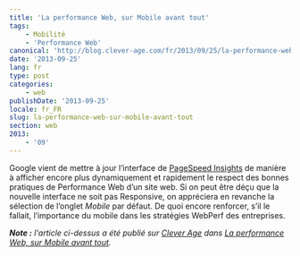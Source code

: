```yaml
---
title: 'La performance Web, sur Mobile avant tout'
tags:
    - Mobilité
    - 'Performance Web'
canonical: 'http://blog.clever-age.com/fr/2013/09/25/la-performance-web-sur-mobile-avant-tout/'
date: '2013-09-25'
lang: fr
type: post
categories:
    - web
publishDate: '2013-09-25'
locale: fr_FR
slug: la-performance-web-sur-mobile-avant-tout
section: web
2013:
    - '09'
---
```


Google vient de mettre à jour l’interface de [PageSpeed Insights](https://developers.google.com/speed/pagespeed/insights/) de manière à afficher encore plus dynamiquement et rapidement le respect des bonnes pratiques de Performance Web d’un site web. Si on peut être déçu que la nouvelle interface ne soit pas Responsive, on appréciera en revanche la sélection de l’onglet _Mobile_ par défaut. De quoi encore renforcer, s’il le fallait, l’importance du mobile dans les stratégies WebPerf des entreprises.

<!--more-->

<em class="canonical">**Note&nbsp;:** l'article ci-dessus a été publié sur [Clever Age](http://www.clever-age.com/fr/) dans [La performance Web, sur Mobile avant tout](http://blog.clever-age.com/fr/2013/09/25/la-performance-web-sur-mobile-avant-tout/).</em>
